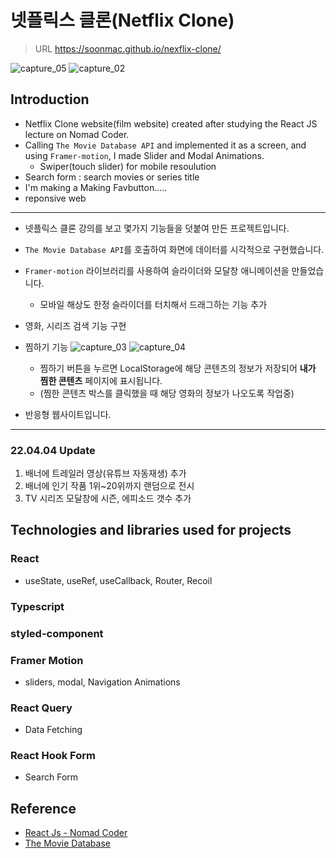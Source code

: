 # 넷플릭스 클론(Netflix Clone)
>URL https://soonmac.github.io/nexflix-clone/

![capture_05](https://user-images.githubusercontent.com/55690712/161437081-dfdfb018-49e8-439d-89e7-170e3609e665.PNG)
![capture_02](https://user-images.githubusercontent.com/55690712/159265664-e7b7c43b-61b3-4308-b3dc-76c774d62759.PNG)
## Introduction
* Netflix Clone website(film website) created after studying the React JS lecture on Nomad Coder.
* Calling `The Movie Database API` and implemented it as a screen,
and using `Framer-motion`, I made Slider and Modal Animations.
  * Swiper(touch slider) for mobile resoulution
* Search form : search movies or series title
* I'm making a Making Favbutton.....
* reponsive web

* * * *
* 넷플릭스 클론 강의를 보고 몇가지 기능들을 덧붙여 만든 프로젝트입니다.
* `The Movie Database API`를 호출하여 화면에 데이터를 시각적으로 구현했습니다.
* `Framer-motion` 라이브러리를 사용하여 슬라이더와 모달창 애니메이션을 만들었습니다.
  
  * 모바일 해상도 한정 슬라이더를 터치해서 드래그하는 기능 추가
* 영화, 시리즈 검색 기능 구현
  
* 찜하기 기능
  ![capture_03](https://user-images.githubusercontent.com/55690712/160715698-357192d2-35c1-4790-90d3-5c274e4974fe.PNG)
  ![capture_04](https://user-images.githubusercontent.com/55690712/160715822-9d9d5d11-7ea3-42a9-a819-c6ada557c91a.PNG)
  * 찜하기 버튼을 누르면 LocalStorage에 해당 콘텐츠의 정보가 저장되어 **내가 찜한 콘텐츠** 페이지에 표시됩니다.
  * (찜한 콘텐츠 박스를 클릭했을 때 해당 영화의 정보가 나오도록 작업중)
* 반응형 웹사이트입니다.
***
### 22.04.04 Update
1. 배너에 트레일러 영상(유튜브 자동재생) 추가
2. 배너에 인기 작품 1위~20위까지 랜덤으로 전시
3. TV 시리즈 모달창에 시즌, 에피소드 갯수 추가

## Technologies and libraries used for projects
### React
* useState, useRef, useCallback, Router, Recoil
### Typescript
### styled-component
### Framer Motion
* sliders, modal, Navigation Animations
### React Query
* Data Fetching
### React Hook Form
* Search Form 
  

## Reference
* [React Js - Nomad Coder](https://nomadcoders.co/react-masterclass#intro)
* [The Movie Database](https://www.themoviedb.org/)
